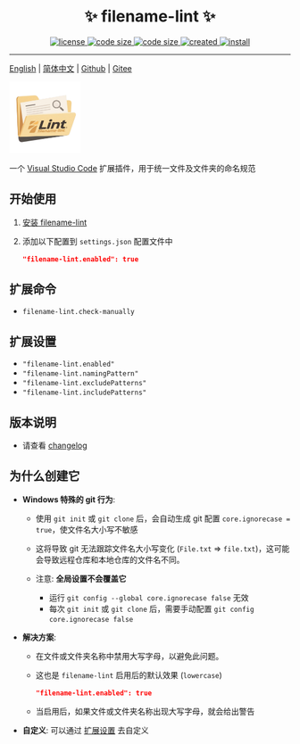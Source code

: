 <p align="center">
    <h1 align="center">✨ filename-lint ✨</h1>
</p>

<p align="center">
    <a href="https://github.com/abgox/filename-lint/blob/main/license">
        <img src="https://img.shields.io/github/license/abgox/filename-lint" alt="license" />
    </a>
    <a href="https://img.shields.io/github/languages/code-size/abgox/filename-lint.svg">
        <img src="https://img.shields.io/github/languages/code-size/abgox/filename-lint.svg" alt="code size" />
    </a>
    <a href="https://img.shields.io/github/repo-size/abgox/filename-lint.svg">
        <img src="https://img.shields.io/github/repo-size/abgox/filename-lint.svg" alt="code size" />
    </a>
    <a href="https://github.com/abgox/filename-lint">
        <img src="https://img.shields.io/github/created-at/abgox/filename-lint" alt="created" />
    </a>
    <a href="https://marketplace.visualstudio.com/items?itemName=abgox.filename-lint">
        <img src="https://img.shields.io/visual-studio-marketplace/i/abgox.filename-lint" alt="install" />
    </a>
</p>

---

[English](./readme.md) | [简体中文](./readme-cn.md) | [Github](https://github.com/abgox/filename-lint) | [Gitee](https://gitee.com/abgox/filename-lint)

<img src="./icon.png" alt="logo" width="128px"/>

一个 [Visual Studio Code](https://code.visualstudio.com/) 扩展插件，用于统一文件及文件夹的命名规范

## 开始使用

1. [安装 filename-lint](https://marketplace.visualstudio.com/items?itemName=abgox.filename-lint)

2. 添加以下配置到 `settings.json` 配置文件中
   ```json
   "filename-lint.enabled": true
   ```

## 扩展命令

- `filename-lint.check-manually`

## 扩展设置

- `"filename-lint.enabled"`
- `"filename-lint.namingPattern"`
- `"filename-lint.excludePatterns"`
- `"filename-lint.includePatterns"`

## 版本说明

- 请查看 [changelog](./changelog-cn.md)

## 为什么创建它

- **Windows 特殊的 git 行为**:

  - 使用 `git init` 或 `git clone` 后，会自动生成 git 配置 `core.ignorecase = true`，使文件名大小写不敏感
  - 这将导致 git 无法跟踪文件名大小写变化 (`File.txt` => `file.txt`)，这可能会导致远程仓库和本地仓库的文件名不同。

  - 注意: **全局设置不会覆盖它**
    - 运行 `git config --global core.ignorecase false` 无效
    - 每次 `git init` 或 `git clone` 后，需要手动配置 `git config core.ignorecase false`

- **解决方案**:

  - 在文件或文件夹名称中禁用大写字母，以避免此问题。
  - 这也是 `filename-lint` 启用后的默认效果 (`lowercase`)

    ```json
    "filename-lint.enabled": true
    ```

  - 当启用后，如果文件或文件夹名称出现大写字母，就会给出警告

- **自定义**: 可以通过 [扩展设置](#扩展设置) 去自定义
